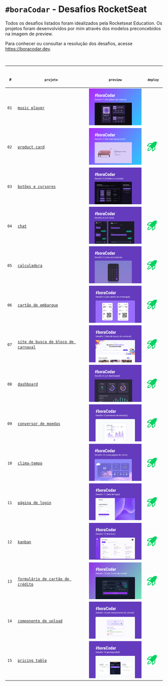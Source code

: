 <!-- markdownlint-disable MD033 -->

# `#boraCodar` - Desafios RocketSeat

Todos os desafios listados foram idealizados pela Rocketseat Education. Os projetos foram desenvolvidos por mim através dos modelos preconcebidos na imagem de preview.

Para conhecer ou consultar a resolução dos desafios, acesse <https://boracodar.dev>.

<p align="center">
    <br><table>
    <thead>
        <tr>
            <th align="center">
                <img width="20" height="1">
                <p>
                    <code>#</code>
                </p>
            </th>
            <th align="center">
                <img width="250" height="1">
                <p>
                    <small>
                        <code>projeto</code>
                    </small>
                </p>
            </th>
            <th align="center">
                <img width="201" height="1">
                <p align="center">
                    <small>
                    <code>preview</code>
                    </small>
                </p>
            </th>
            <th align="center">
                <img width="50" height="1">
                <p align="center">
                    <small>
                    <code>deploy</code>
                    </small>
                </p>
            </th>
        </tr>
    </thead>
    <tbody>
        <tr>
            <td><code>01</code></td>
            <td><a href="https://github.com/mgckaled/boracodar_desafios-rs/tree/main/d01" target="_blank" ><code>music player</code></a></td>
            <td align="center">
            <a href="01"><img width="200px" src="d01/.github/assets/preview.jpg" target="_blank"/></a></td>
            <td align="center"></td>
        </tr>
        <tr>
            <td><code>02</code></td>
            <td><a href="https://github.com/mgckaled/boracodar_desafios-rs/tree/main/d02" target="_blank" ><code>product card</code></a></td>
            <td align="center"><a href="02"><img width="200px" src="d02/.github/assets/preview.jpg" /></a></td>
            <td><a href="https://mgckaled.github.io/boracodar_desafios-rs/d02/template/" target="_blank" ><img width="40px" src="d02/.github/assets/deploy.svg" /></a></td>
        </tr>
        <tr>
            <td><code>03</code></td>
            <td><a href="https://github.com/mgckaled/boracodar_desafios-rs/tree/main/d03" target="_blank" ><code>botões e cursores</code></a></td>
            <td align="center"><a href="03"><img width="200px" src="d03/.github/assets/preview.jpg" /></a></td>
            <td align="center"></td>
        </tr>
        <tr>
            <td><code>04</code></td>
            <td><a href="https://github.com/mgckaled/boracodar_desafios-rs/tree/main/d04" target="_blank" ><code>chat</code></a></td>
            <td align="center"><a href="04"><img width="200px" src="d04/.github/assets/preview.jpg" /></a></td>
            <td><a href="https://mgckaled.github.io/boracodar_desafios-rs/d04/template/" target="_blank" ><img width="40px" src="d04/.github/assets/deploy.svg" /></a></td>
        </tr>
        <tr>
            <td><code>05</code></td>
            <td><a href="https://github.com/mgckaled/boracodar_desafios-rs/tree/main/d05" target="_blank" ><code>calculadora</code></a></td>
            <td align="center"><a href="05"><img width="200px" src="d05/.github/assets/preview.jpg" /></a></td>
            <td><a href="https://mgckaled.github.io/boracodar_desafios-rs/d05/template/" target="_blank" ><img width="40px" src="d05/.github/assets/deploy.svg" /></a></td>
        </tr>
        <tr>
            <td><code>06</code></td>
            <td><a href="https://github.com/mgckaled/boracodar_desafios-rs/tree/main/d06" target="_blank" ><code>cartão de embarque</code></a></td>
            <td align="center" ><a href="06"><img width="200px" src="d06/.github/assets/preview.jpg" /></a></td>
            <td><a href="https://mgckaled.github.io/boracodar_desafios-rs/d06/template/" target="_blank" ><img width="40px" src="d06/.github/assets/deploy.svg" /></a></td>
        </tr>
        <tr>
            <td><code>07</code></td>
            <td><a href="https://github.com/mgckaled/boracodar_desafios-rs/tree/main/d07" target="_blank" ><code>site de busca de bloco de carnaval</code></a></td>
            <td align="center" ><a href="07"><img width="200px" src="d07/.github/assets/preview.jpg" /></a></td>
            <td><a href="https://mgckaled.github.io/boracodar_desafios-rs/d07/template/" target="_blank" ><img width="40px" src="d07/.github/assets/deploy.svg" /></a></td>
        </tr>
        <tr>
            <td><code>08</code></td>
            <td><a href="https://github.com/mgckaled/boracodar_desafios-rs/tree/main/d08" target="_blank" ><code>dashboard</code></a></td>
            <td align="center" ><a href="08"><img width="200px" src="d08/.github/assets/preview.jpg" /></a></td>
            <td><a href="https://mgckaled.github.io/boracodar_desafios-rs/d08/template/" target="_blank" ><img width="40px" src="d08/.github/assets/deploy.svg" /></a></td>
        </tr>
        <tr>
            <td><code>09</code></td>
            <td><a href="https://github.com/mgckaled/boracodar_desafios-rs/tree/main/d09" target="_blank" ><code>conversor de moedas</code></a></td>
            <td align="center" ><a href="09"><img width="200px" src="d09/.github/assets/preview.jpg" /></a></td>
            <td><a href="https://mgckaled.github.io/boracodar_desafios-rs/d09/template/" target="_blank" ><img width="40px" src="d09/.github/assets/deploy.svg" /></a></td>
        </tr>
        <tr>
            <td><code>10</code></td>
            <td><a href="https://github.com/mgckaled/boracodar_desafios-rs/tree/main/d10" target="_blank" ><code>clima-tempo</code></a></td>
            <td align="center" ><a href="10"><img width="200px" src="d10/.github/assets/preview.jpg" /></a></td>
            <td><a href="https://mgckaled.github.io/boracodar_desafios-rs/d10/template/" target="_blank" ><img width="40px" src="d10/.github/assets/deploy.svg" /></a></td>
        </tr>
        <tr>
            <td><code>11</code></td>
            <td><a href="https://github.com/mgckaled/boracodar_desafios-rs/tree/main/d11" target="_blank" ><code>página de login</code></a></td>
            <td align="center" ><a href="11"><img width="200px" src="d11/.github/assets/preview.jpg" /></a></td>
            <td><a href="https://mgckaled.github.io/boracodar_desafios-rs/d11/template/" target="_blank" ><img width="40px" src="d11/.github/assets/deploy.svg" /></a></td>
        </tr>
        <tr>
            <td><code>12</code></td>
            <td><a href="https://github.com/mgckaled/boracodar_desafios-rs/tree/main/d12" target="_blank" ><code>kanban</code></a></td>
            <td align="center" ><a href="12"><img width="200px" src="d12/.github/assets/preview.jpg" /></a></td>
            <td><a href="https://mgckaled.github.io/boracodar_desafios-rs/d12/template/" target="_blank" ><img width="40px" src="d12/.github/assets/deploy.svg" /></a></td>
        </tr>
        <tr>
            <td><code>13</code></td>
            <td><a href="https://github.com/mgckaled/boracodar_desafios-rs/tree/main/d13" target="_blank" ><code>formulário de cartão de crédito</code></a></td>
            <td align="center" ><a href="13"><img width="200px" src="d13/.github/assets/preview.jpg" /></a></td>
             <td><a href="https://mgckaled.github.io/boracodar_desafios-rs/d13/template/" target="_blank" ><img width="40px" src="d13/.github/assets/deploy.svg" /></a></td>
        </tr>
         <tr>
            <td><code>14</code></td>
            <td><a href="https://github.com/mgckaled/boracodar_desafios-rs/tree/main/d14" target="_blank" ><code>componente de upload</code></a></td>
            <td align="center" ><a href="14"><img width="200px" src="d14/.github/assets/preview.png" /></a></td>
            <td align="center"></td>
        </tr>
         <tr>
            <td><code>15</code></td>
            <td><a href="https://github.com/mgckaled/boracodar_desafios-rs/tree/main/d15" target="_blank" ><code>pricing table</code></a></td>
            <td align="center" ><a href="15"><img width="200px" src="d15/.github/assets/preview.jpg" /></a></td>
            <td><a href="https://mgckaled.github.io/boracodar_desafios-rs/d15/template/" target="_blank" ><img width="40px" src="d15/.github/assets/deploy.svg" /></a></td>
        </tr>
    </tbody>
</table></p>
